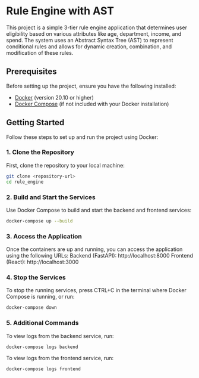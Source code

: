 # Rule Engine with AST
This project is a simple 3-tier rule engine application that determines user eligibility based on various attributes like age, department, income, and spend. The system uses an Abstract Syntax Tree (AST) to represent conditional rules and allows for dynamic creation, combination, and modification of these rules.
## Prerequisites
Before setting up the project, ensure you have the following installed:
- [Docker](https://docs.docker.com/get-docker/) (version 20.10 or higher)
- [Docker Compose](https://docs.docker.com/compose/install/) (if not included with your Docker installation)
## Getting Started
Follow these steps to set up and run the project using Docker:
### 1. Clone the Repository
First, clone the repository to your local machine:
```bash
git clone <repository-url>
cd rule_engine
```
### 2. Build and Start the Services
Use Docker Compose to build and start the backend and frontend services:
```bash
docker-compose up --build
```
### 3. Access the Application
Once the containers are up and running, you can access the application using the following URLs:
Backend (FastAPI): http://localhost:8000
Frontend (React): http://localhost:3000
### 4. Stop the Services
To stop the running services, press CTRL+C in the terminal where Docker Compose is running, or run:
```bash
docker-compose down
```
### 5. Additional Commands
To view logs from the backend service, run:
```bash
docker-compose logs backend
```
To view logs from the frontend service, run:
```bash
docker-compose logs frontend
```